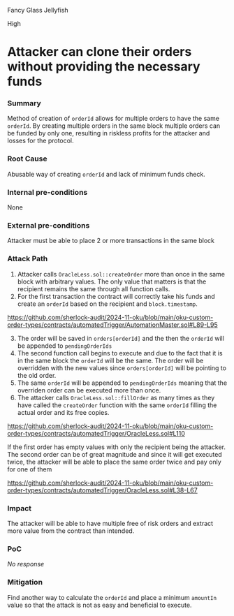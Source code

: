 Fancy Glass Jellyfish

High

# Attacker can clone their orders without providing the necessary funds

### Summary

Method of creation of `orderId` allows for multiple orders to have the same `orderId`. By creating multiple orders in the same block multiple orders can be funded by only one, resulting in riskless profits for the attacker and losses for the protocol.

### Root Cause

Abusable way of creating `orderId` and lack of minimum funds check.

### Internal pre-conditions

None

### External pre-conditions

Attacker must be able to place 2 or more transactions in the same block

### Attack Path

1. Attacker calls `OracleLess.sol::createOrder` more than once in the same block with arbitrary values. The only value that matters is that the recipient remains the same through all function calls.
2. For the first transaction the contract will correctly take his funds and create an `orderId` based on the recipient and `block.timestamp`.

https://github.com/sherlock-audit/2024-11-oku/blob/main/oku-custom-order-types/contracts/automatedTrigger/AutomationMaster.sol#L89-L95

3. The order will be saved in `orders[orderId]` and the then the `orderId` will be appended to `pendingOrderIds`
4. The second function call begins to execute and due to the fact that it is in the same block the `orderId` will be the same. The order will be overridden with the new values since `orders[orderId]` will be pointing to the old order.
5. The same `orderId` will be appended to `pendingOrderIds` meaning that the overriden order can be executed more than once.
6. The attacker calls `OracleLess.sol::fillOrder` as many times as they have called the `createOrder` function with the same `orderId` filling the actual order and its free copies.

https://github.com/sherlock-audit/2024-11-oku/blob/main/oku-custom-order-types/contracts/automatedTrigger/OracleLess.sol#L110

If the first order has empty values with only the recipient being the attacker. The second order can be of great magnitude and since it will get executed twice, the attacker will be able to place the same order twice and pay only for one of them

https://github.com/sherlock-audit/2024-11-oku/blob/main/oku-custom-order-types/contracts/automatedTrigger/OracleLess.sol#L38-L67

### Impact

The attacker will be able to have multiple free of risk orders and extract more value from the contract than intended.

### PoC

_No response_

### Mitigation

Find another way to calculate the `orderId` and place a minimum `amountIn` value so that the attack is not as easy and beneficial to execute.